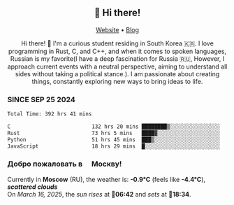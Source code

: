<h2 align="center">👋 Hi there!</h2>
<p align="center">
  <a href="https://urdekcah.ru">Website</a> •
  <a href="https://urdekcah.blog">Blog</a>
</p>

<p align="center">
  Hi there! 👋 I'm a curious student residing in South Korea 🇰🇷. I love programming in Rust, C, and C++, and when it comes to spoken languages, Russian is my favorite(I have a deep fascination for Russia 🇷🇺, However, I approach current events with a neutral perspective, aiming to understand all sides without taking a political stance.). I am passionate about creating things, constantly exploring new ways to bring ideas to life.
</p>

### SINCE SEP 25 2024
<!--START_SECTION:waka-->
<!--LAST_WAKA_UPDATE:2025-03-15 18:27:31-->
```txt
Total Time: 392 hrs 41 mins

C                          132 hrs 20 mins ████████▒░░░░░░░░░░░░░░░░   32.80 %
Rust                       73 hrs 5 mins   ████▓░░░░░░░░░░░░░░░░░░░░   18.12 %
Python                     51 hrs 45 mins  ███▒░░░░░░░░░░░░░░░░░░░░░   12.83 %
JavaScript                 18 hrs 29 mins  █░░░░░░░░░░░░░░░░░░░░░░░░   04.58 %
```
<!--END_SECTION:waka-->

<h3>Добро пожаловать в <img src="https://cdn-icons-png.flaticon.com/512/197/197408.png" width="13"/> Москву!</h3>

<!--START_SECTION:weather:moscow-->
<!--LAST_WEATHER_UPDATE:2025-03-16 06:27:58-->
Currently in **Moscow** (RU), the weather is: **-0.9°C** (feels like **-4.4°C**), ***scattered clouds***<br/>
On *March 16, 2025*, the *sun rises* at 🌅**06:42** and *sets* at 🌇**18:34**.
<!--END_SECTION:weather-->
